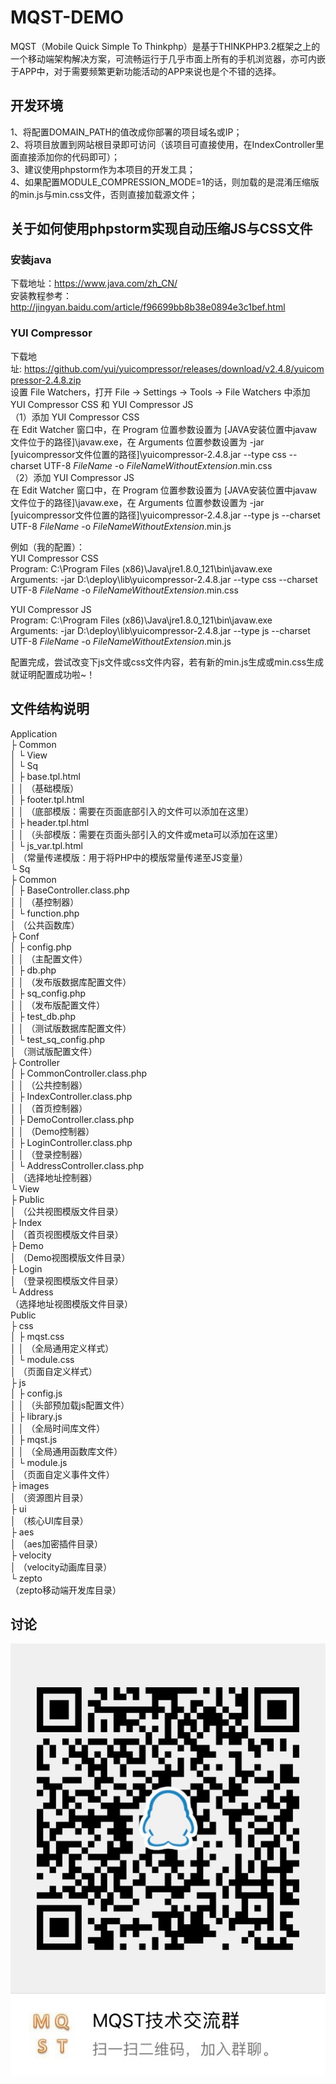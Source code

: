 # MQST-DEMO
MQST（Mobile Quick Simple To Thinkphp）是基于THINKPHP3.2框架之上的一个移动端架构解决方案，可流畅运行于几乎市面上所有的手机浏览器，亦可内嵌于APP中，对于需要频繁更新功能活动的APP来说也是个不错的选择。

## 开发环境
1、将配置DOMAIN_PATH的值改成你部署的项目域名或IP；<br>
2、将项目放置到网站根目录即可访问（该项目可直接使用，在IndexController里面直接添加你的代码即可）；<br>
3、建议使用phpstorm作为本项目的开发工具；<br>
4、如果配置MODULE_COMPRESSION_MODE=1的话，则加载的是混淆压缩版的min.js与min.css文件，否则直接加载源文件；<br>

## 关于如何使用phpstorm实现自动压缩JS与CSS文件
### 安装java
下载地址：https://www.java.com/zh_CN/<br>
安装教程参考：http://jingyan.baidu.com/article/f96699bb8b38e0894e3c1bef.html

### YUI Compressor
下载地址: https://github.com/yui/yuicompressor/releases/download/v2.4.8/yuicompressor-2.4.8.zip<br>
设置 File Watchers，打开 File -> Settings -> Tools -> File Watchers 中添加 YUI Compressor CSS 和 YUI Compressor JS<br>
（1）添加 YUI Compressor CSS<br>
在 Edit Watcher 窗口中，在 Program 位置参数设置为 [JAVA安装位置中javaw文件位于的路径]\javaw.exe，在 Arguments 位置参数设置为 -jar [yuicompressor文件位置的路径]\yuicompressor-2.4.8.jar --type css --charset UTF-8 $FileName$ -o $FileNameWithoutExtension$.min.css<br>
（2）添加 YUI Compressor JS<br>
在 Edit Watcher 窗口中，在 Program 位置参数设置为 [JAVA安装位置中javaw文件位于的路径]\javaw.exe，在 Arguments 位置参数设置为 -jar [yuicompressor文件位置的路径]\yuicompressor-2.4.8.jar --type js --charset UTF-8 $FileName$ -o $FileNameWithoutExtension$.min.js<br>

例如（我的配置）：<br>
YUI Compressor CSS<br>
Program:    C:\Program Files (x86)\Java\jre1.8.0_121\bin\javaw.exe<br>
Arguments:  -jar D:\deploy\lib\yuicompressor-2.4.8.jar --type css --charset UTF-8 $FileName$ -o $FileNameWithoutExtension$.min.css<br>

YUI Compressor JS<br>
Program:    C:\Program Files (x86)\Java\jre1.8.0_121\bin\javaw.exe<br>
Arguments:  -jar D:\deploy\lib\yuicompressor-2.4.8.jar --type js --charset UTF-8 $FileName$ -o $FileNameWithoutExtension$.min.js<br>

配置完成，尝试改变下js文件或css文件内容，若有新的min.js生成或min.css生成就证明配置成功啦~！

## 文件结构说明
Application<br>
  ├ Common<br>
  │   └ View<br>
  │      └ Sq<br>
  │           ├ base.tpl.html<br>
  │           │  （基础模版）<br>
  │           ├ footer.tpl.html<br>
  │           │  （底部模版：需要在页面底部引入的文件可以添加在这里）<br>
  │           ├ header.tpl.html<br>
  │           │  （头部模版：需要在页面头部引入的文件或meta可以添加在这里）<br>
  │           └ js_var.tpl.html<br>
  │              （常量传递模版：用于将PHP中的模版常量传递至JS变量）<br>
  └ Sq<br>
     ├ Common<br>
     │    ├ BaseController.class.php<br>
     │    │  （基控制器）<br>
     │    └ function.php<br>
     │        （公共函数库）<br>
     ├ Conf<br>
     │   ├ config.php<br>
     │   │  （主配置文件）<br>
     │   ├ db.php<br>
     │   │  （发布版数据库配置文件）<br>
     │   ├ sq_config.php<br>
     │   │  （发布版配置文件）<br>
     │   ├ test_db.php<br>
     │   │  （测试版数据库配置文件）<br>
     │   └ test_sq_config.php<br>
     │       （测试版配置文件）<br>
     ├ Controller<br>
     │   ├ CommonController.class.php<br>
     │   │  （公共控制器）<br>
     │   ├ IndexController.class.php<br>
     │   │  （首页控制器）<br>
     │   ├ DemoController.class.php<br>
     │   │  （Demo控制器）<br>
     │   ├ LoginController.class.php<br>
     │   │  （登录控制器）<br>
     │   └ AddressController.class.php<br>
     │       （选择地址控制器）<br>
     └ View<br>
          ├ Public<br>
          │  （公共视图模版文件目录）<br>
          ├ Index<br>
          │  （首页视图模版文件目录）<br>
          ├ Demo<br>
          │  （Demo视图模版文件目录）<br>
          ├ Login<br>
          │  （登录视图模版文件目录）<br>
          └ Address<br>
              （选择地址视图模版文件目录）<br>
Public<br>
  ├ css<br>
  │ ├ mqst.css<br>
  │ │  （全局通用定义样式）<br>
  │ └ module.css<br>
  │     （页面自定义样式）<br>
  ├ js<br>
  │ ├ config.js<br>
  │ │  （头部预加载js配置文件）<br>
  │ ├ library.js<br>
  │ │  （全局时间库文件）<br>
  │ ├ mqst.js<br>
  │ │  （全局通用函数库文件）<br>
  │ └ module.js<br>
  │     （页面自定义事件文件）<br>
  ├ images<br>
  │ （资源图片目录）<br>
  ├ ui<br>
  │ （核心UI库目录）<br>
  ├ aes<br>
  │ （aes加密插件目录）<br>
  ├ velocity<br>
  │ （velocity动画库目录）<br>
  └ zepto<br>
     （zepto移动端开发库目录）<br>

## 讨论
![](https://github.com/sq233/MQST-DEMO/raw/master/Public/images/public/qq_group_qr.jpg "技术交流群")  

